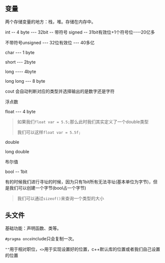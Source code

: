 ## 变量

两个存储变量的地方：栈，堆。存储在内存中。

int  -- 4 byte --- 32bit -- 带符号 signed -- 31bit有效位+1个符号位----20亿多

不带符号unsigned --- 32位有效位  --- 40多亿

char --- 1 byte

short --- 2byte

long ---- 4byte

long long --- 8 byte 

cout 会自动判断对应的类型并选择输出的是数字还是字符

浮点数

float  --- 4 byte

> 如果我们`float var = 5.5;`那么此时我们其实定义了一个double类型
>
> 我们可以这样`float var = 5.5f;`

double 

long double

布尔值

bool -- 1bit

有的时候我们进行寻址的时候，因为只有1bit所有无法寻址(基本单位为字节)，但是我们可以创建一个字节(bool占一个字节)

> 我们可以通过`sizeof()`来查询一个类型的大小

## 头文件

基础功能：声明函数、类等。

`#pragma once`include只会复制一次。

`""`用于相对职位，`<>`用于实现设置好的位置，c++默认库的位置或者我们自己设置的位置